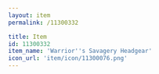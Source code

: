 ```yaml
---
layout: item
permalink: /11300332

title: Item
id: 11300332
item_name: 'Warrior''s Savagery Headgear'
icon_url: 'item/icon/11300076.png'
---
```

